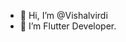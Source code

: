 - 👋 Hi, I’m @Vishalvirdi
- 🌱 I’m Flutter Developer.


<!---
Vishalvirdi/Vishalvirdi is a ✨ special ✨ repository because its `README.md` (this file) appears on your GitHub profile.
You can click the Preview link to take a look at your changes.
--->
